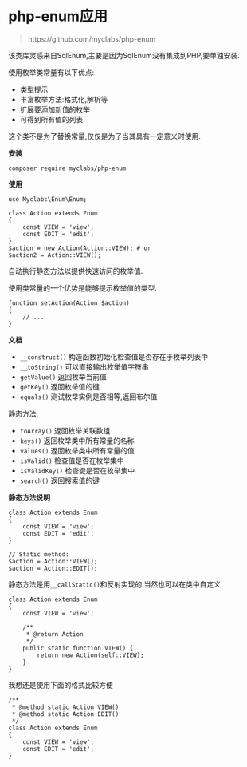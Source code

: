# php-enum应用

> https:\/\/github.com\/myclabs\/php-enum

该类库灵感来自SqlEnum,主要是因为SqlEnum没有集成到PHP,要单独安装.

使用枚举类常量有以下优点:

* 类型提示
* 丰富枚举方法:格式化,解析等
* 扩展要添加新值的枚举
* 可得到所有值的列表

这个类不是为了替换常量,仅仅是为了当其具有一定意义时使用.

**安装**

```
composer require myclabs/php-enum
```

**使用**

```
use Myclabs\Enum\Enum;

class Action extends Enum
{
    const VIEW = 'view';
    const EDIT = 'edit';
}
$action = new Action(Action::VIEW); # or
$action2 = Action::VIEW();
```

自动执行静态方法以提供快速访问的枚举值.

使用类常量的一个优势是能够提示枚举值的类型.

```
function setAction(Action $action)
{
    // ...
}
```

**文档**

* `__construct()` 构造函数初始化检查值是否存在于枚举列表中
* `__toString()` 可以直接输出枚举值字符串
* `getValue()` 返回枚举当前值
* `getKey()` 返回枚举值的键
* `equals()` 测试枚举实例是否相等,返回布尔值

静态方法:

* `toArray()` 返回枚举关联数组
* `keys()` 返回枚举类中所有常量的名称
* `values()` 返回枚举类中所有常量的值
* `isValid()` 检查值是否在枚举集中
* `isValidKey()` 检查键是否在枚举集中
* `search()` 返回搜索值的键

**静态方法说明**

```
class Action extends Enum
{
    const VIEW = 'view';
    const EDIT = 'edit';
}

// Static method:
$action = Action::VIEW();
$action = Action::EDIT();
```

静态方法是用`__callStatic()`和反射实现的.当然也可以在类中自定义

```
class Action extends Enum
{
    const VIEW = 'view';

    /**
     * @return Action
     */
    public static function VIEW() {
        return new Action(self::VIEW);
    }
}
```

我想还是使用下面的格式比较方便

```
/**
 * @method static Action VIEW()
 * @method static Action EDIT()
 */
class Action extends Enum
{
    const VIEW = 'view';
    const EDIT = 'edit';
}
```


